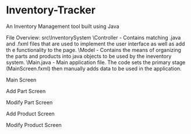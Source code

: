 # Inventory-Tracker
An Inventory Management tool built using Java


File Overview:
src\InventorySystem
  \Controller - Contains matching .java and .fxml files that are used to implement the user interface as well as add th e functionality to the page.
  \Model - Contains the means of organizing the parts and products into java objects to be used by the ineventory system.
  \Main.java - Main application file. The code sets the primary stage (MainScreen.fxml) then manually adds data to be used in the application.
  
  Main Screen
  
  Add Part Screen
  
  Modify Part Screen
  
  Add Product Screen
  
  Modify Product Screen
  
  
